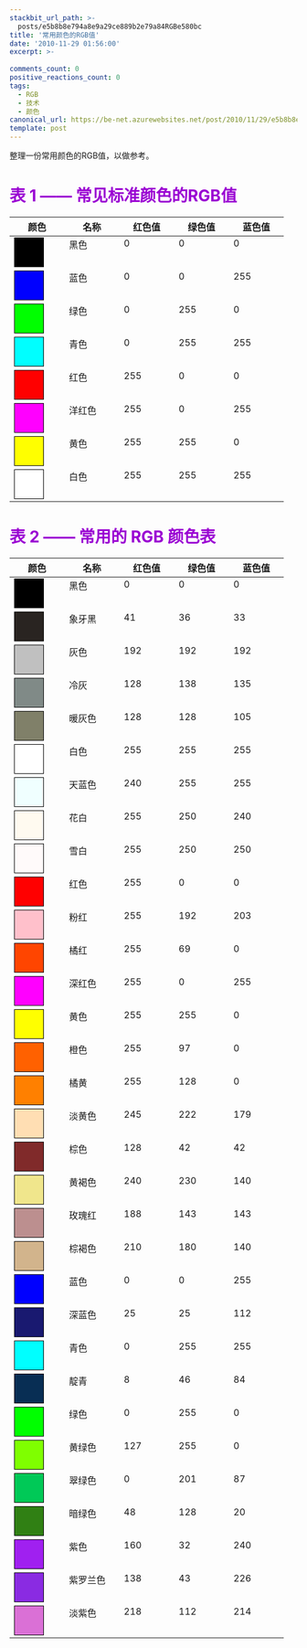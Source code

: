 ```yaml
---
stackbit_url_path: >-
  posts/e5b8b8e794a8e9a29ce889b2e79a84RGBe580bc
title: '常用颜色的RGB值'
date: '2010-11-29 01:56:00'
excerpt: >-
  
comments_count: 0
positive_reactions_count: 0
tags: 
  - RGB
  - 技术
  - 颜色
canonical_url: https://be-net.azurewebsites.net/post/2010/11/29/e5b8b8e794a8e9a29ce889b2e79a84RGBe580bc
template: post
---
```

<style type="text/css">












<!--
	.block{
		width: 50px;
		height: 50px;
		background-color: black;
		border: solid 1px black;
	}
--></style>  <p>整理一份常用颜色的RGB值，以做参考。</p>  <h1><font color="#9b00d3"><font style="font-weight: bold">表 1 —— 常见标准颜色的RGB值</font></font></h1>  <table class="tbDoodles"><colgroup><col id="colColor" /><col id="colName" /><col id="colR" /><col id="colG" /><col id="colB" class="lastCol" /></colgroup><thead>     <tr>       <th valign="top" width="80">颜色</th>        <th valign="top" width="80">名称</th>        <th valign="top" width="80">红色值</th>        <th valign="top" width="80">绿色值</th>        <th valign="top" width="80">蓝色值</th>     </tr>   </thead><tbody>     <tr>       <td valign="top" width="80">         <div style="background-color: rgb(0,0,0)" class="block"></div>       </td>        <td valign="top" width="80">黑色</td>        <td valign="top" width="80">0</td>        <td valign="top" width="80">0</td>        <td valign="top" width="80">0</td>     </tr>      <tr>       <td valign="top" width="80">         <div style="background-color: rgb(0,0,255)" class="block"></div>       </td>        <td valign="top" width="80">蓝色</td>        <td valign="top" width="80">0</td>        <td valign="top" width="80">0</td>        <td valign="top" width="80">255</td>     </tr>      <tr>       <td valign="top" width="80">         <div style="background-color: rgb(0,255,0)" class="block"></div>       </td>        <td valign="top" width="80">绿色</td>        <td valign="top" width="80">0</td>        <td valign="top" width="80">255</td>        <td valign="top" width="80">0</td>     </tr>      <tr>       <td valign="top" width="80">         <div style="background-color: rgb(0,255,255)" class="block"></div>       </td>        <td valign="top" width="80">青色</td>        <td valign="top" width="80">0</td>        <td valign="top" width="80">255</td>        <td valign="top" width="80">255</td>     </tr>      <tr>       <td valign="top" width="80">         <div style="background-color: rgb(255,0,0)" class="block"></div>       </td>        <td valign="top" width="80">红色</td>        <td valign="top" width="80">255</td>        <td valign="top" width="80">0</td>        <td valign="top" width="80">0</td>     </tr>      <tr>       <td valign="top" width="80">         <div style="background-color: rgb(255,0,255)" class="block"></div>       </td>        <td valign="top" width="80">洋红色</td>        <td valign="top" width="80">255</td>        <td valign="top" width="80">0</td>        <td valign="top" width="80">255</td>     </tr>      <tr>       <td valign="top" width="80">         <div style="background-color: rgb(255,255,0)" class="block"></div>       </td>        <td valign="top" width="80">黄色</td>        <td valign="top" width="80">255</td>        <td valign="top" width="80">255</td>        <td valign="top" width="80">0</td>     </tr>      <tr>       <td valign="top" width="80">         <div style="background-color: rgb(255,255,255)" class="block"></div>       </td>        <td valign="top" width="80">白色</td>        <td valign="top" width="80">255</td>        <td valign="top" width="80">255</td>        <td valign="top" width="80">255</td>     </tr>   </tbody></table>  <h1><font color="#9b00d3"><font style="font-weight: bold">表 2 —— 常用的 RGB 颜色表</font></font></h1>  <table class="tbDoodles"><colgroup><col id="colColor" /><col id="colName" /><col id="colR" /><col id="colG" /><col id="colB" class="lastCol" /></colgroup><thead>     <tr>       <th valign="top" width="80">颜色</th>        <th valign="top" width="80">名称</th>        <th valign="top" width="80">红色值</th>        <th valign="top" width="80">绿色值</th>        <th valign="top" width="80">蓝色值</th>     </tr>   </thead><tbody>     <tr>       <td valign="top" width="80">         <div style="background-color: rgb(0,0,0)" class="block"></div>       </td>        <td valign="top" width="80">黑色</td>        <td valign="top" width="80">0</td>        <td valign="top" width="80">0</td>        <td valign="top" width="80">0</td>     </tr>      <tr>       <td valign="top" width="80">         <div style="background-color: rgb(41,36,33)" class="block"></div>       </td>        <td valign="top" width="80">象牙黑</td>        <td valign="top" width="80">41</td>        <td valign="top" width="80">36</td>        <td valign="top" width="80">33</td>     </tr>      <tr>       <td valign="top" width="80">         <div style="background-color: rgb(192,192,192)" class="block"></div>       </td>        <td valign="top" width="80">灰色</td>        <td valign="top" width="80">192</td>        <td valign="top" width="80">192</td>        <td valign="top" width="80">192</td>     </tr>      <tr>       <td valign="top" width="80">         <div style="background-color: rgb(128,138,135)" class="block"></div>       </td>        <td valign="top" width="80">冷灰</td>        <td valign="top" width="80">128</td>        <td valign="top" width="80">138</td>        <td valign="top" width="80">135</td>     </tr>      <tr>       <td valign="top" width="80">         <div style="background-color: rgb(128,128,105)" class="block"></div>       </td>        <td valign="top" width="80">暖灰色</td>        <td valign="top" width="80">128</td>        <td valign="top" width="80">128</td>        <td valign="top" width="80">105</td>     </tr>      <tr>       <td valign="top" width="80">         <div style="background-color: rgb(255,255,255)" class="block"></div>       </td>        <td valign="top" width="80">白色</td>        <td valign="top" width="80">255</td>        <td valign="top" width="80">255</td>        <td valign="top" width="80">255</td>     </tr>      <tr>       <td valign="top" width="80">         <div style="background-color: rgb(240,255,255)" class="block"></div>       </td>        <td valign="top" width="80">天蓝色</td>        <td valign="top" width="80">240</td>        <td valign="top" width="80">255</td>        <td valign="top" width="80">255</td>     </tr>      <tr>       <td valign="top" width="80">         <div style="background-color: rgb(255,250,240)" class="block"></div>       </td>        <td valign="top" width="80">花白</td>        <td valign="top" width="80">255</td>        <td valign="top" width="80">250</td>        <td valign="top" width="80">240</td>     </tr>      <tr>       <td valign="top" width="80">         <div style="background-color: rgb(255,250,250)" class="block"></div>       </td>        <td valign="top" width="80">雪白</td>        <td valign="top" width="80">255</td>        <td valign="top" width="80">250</td>        <td valign="top" width="80">250</td>     </tr>      <tr>       <td valign="top" width="80">         <div style="background-color: rgb(255,0,0)" class="block"></div>       </td>        <td valign="top" width="80">红色</td>        <td valign="top" width="80">255</td>        <td valign="top" width="80">0</td>        <td valign="top" width="80">0</td>     </tr>      <tr>       <td valign="top" width="80">         <div style="background-color: rgb(255,192,203)" class="block"></div>       </td>        <td valign="top" width="80">粉红</td>        <td valign="top" width="80">255</td>        <td valign="top" width="80">192</td>        <td valign="top" width="80">203</td>     </tr>      <tr>       <td valign="top" width="80">         <div style="background-color: rgb(255,69,0)" class="block"></div>       </td>        <td valign="top" width="80">橘红</td>        <td valign="top" width="80">255</td>        <td valign="top" width="80">69</td>        <td valign="top" width="80">0</td>     </tr>      <tr>       <td valign="top" width="80">         <div style="background-color: rgb(255,0,255)" class="block"></div>       </td>        <td valign="top" width="80">深红色</td>        <td valign="top" width="80">255</td>        <td valign="top" width="80">0</td>        <td valign="top" width="80">255</td>     </tr>      <tr>       <td valign="top" width="80">         <div style="background-color: rgb(255,255,0)" class="block"></div>       </td>        <td valign="top" width="80">黄色</td>        <td valign="top" width="80">255</td>        <td valign="top" width="80">255</td>        <td valign="top" width="80">0</td>     </tr>      <tr>       <td valign="top" width="80">         <div style="background-color: rgb(255,97,0)" class="block"></div>       </td>        <td valign="top" width="80">橙色</td>        <td valign="top" width="80">255</td>        <td valign="top" width="80">97</td>        <td valign="top" width="80">0</td>     </tr>      <tr>       <td valign="top" width="80">         <div style="background-color: rgb(255,128,0)" class="block"></div>       </td>        <td valign="top" width="80">橘黄</td>        <td valign="top" width="80">255</td>        <td valign="top" width="80">128</td>        <td valign="top" width="80">0</td>     </tr>      <tr>       <td valign="top" width="80">         <div style="background-color: rgb(255,222,179)" class="block"></div>       </td>        <td valign="top" width="80">淡黄色</td>        <td valign="top" width="80">245</td>        <td valign="top" width="80">222</td>        <td valign="top" width="80">179</td>     </tr>      <tr>       <td valign="top" width="80">         <div style="background-color: rgb(128,42,42)" class="block"></div>       </td>        <td valign="top" width="80">棕色</td>        <td valign="top" width="80">128</td>        <td valign="top" width="80">42</td>        <td valign="top" width="80">42</td>     </tr>      <tr>       <td valign="top" width="80">         <div style="background-color: rgb(240,230,140)" class="block"></div>       </td>        <td valign="top" width="80">黄褐色</td>        <td valign="top" width="80">240</td>        <td valign="top" width="80">230</td>        <td valign="top" width="80">140</td>     </tr>      <tr>       <td valign="top" width="80">         <div style="background-color: rgb(188,143,143)" class="block"></div>       </td>        <td valign="top" width="80">玫瑰红</td>        <td valign="top" width="80">188</td>        <td valign="top" width="80">143</td>        <td valign="top" width="80">143</td>     </tr>      <tr>       <td valign="top" width="80">         <div style="background-color: rgb(210,180,140)" class="block"></div>       </td>        <td valign="top" width="80">棕褐色</td>        <td valign="top" width="80">210</td>        <td valign="top" width="80">180</td>        <td valign="top" width="80">140</td>     </tr>      <tr>       <td valign="top" width="80">         <div style="background-color: rgb(0,0,255)" class="block"></div>       </td>        <td valign="top" width="80">蓝色</td>        <td valign="top" width="80">0</td>        <td valign="top" width="80">0</td>        <td valign="top" width="80">255</td>     </tr>      <tr>       <td valign="top" width="80">         <div style="background-color: rgb(25,25,112)" class="block"></div>       </td>        <td valign="top" width="80">深蓝色</td>        <td valign="top" width="80">25</td>        <td valign="top" width="80">25</td>        <td valign="top" width="80">112</td>     </tr>      <tr>       <td valign="top" width="80">         <div style="background-color: rgb(0,255,255)" class="block"></div>       </td>        <td valign="top" width="80">青色</td>        <td valign="top" width="80">0</td>        <td valign="top" width="80">255</td>        <td valign="top" width="80">255</td>     </tr>      <tr>       <td valign="top" width="80">         <div style="background-color: rgb(8,46,84)" class="block"></div>       </td>        <td valign="top" width="80">靛青</td>        <td valign="top" width="80">8</td>        <td valign="top" width="80">46</td>        <td valign="top" width="80">84</td>     </tr>      <tr>       <td valign="top" width="80">         <div style="background-color: rgb(0,255,0)" class="block"></div>       </td>        <td valign="top" width="80">绿色</td>        <td valign="top" width="80">0</td>        <td valign="top" width="80">255</td>        <td valign="top" width="80">0</td>     </tr>      <tr>       <td valign="top" width="80">         <div style="background-color: rgb(127,255,0)" class="block"></div>       </td>        <td valign="top" width="80">黄绿色</td>        <td valign="top" width="80">127</td>        <td valign="top" width="80">255</td>        <td valign="top" width="80">0</td>     </tr>      <tr>       <td valign="top" width="80">         <div style="background-color: rgb(0,201,87)" class="block"></div>       </td>        <td valign="top" width="80">翠绿色</td>        <td valign="top" width="80">0</td>        <td valign="top" width="80">201</td>        <td valign="top" width="80">87</td>     </tr>      <tr>       <td valign="top" width="80">         <div style="background-color: rgb(48,128,20)" class="block"></div>       </td>        <td valign="top" width="80">暗绿色</td>        <td valign="top" width="80">48</td>        <td valign="top" width="80">128</td>        <td valign="top" width="80">20</td>     </tr>      <tr>       <td valign="top" width="80">         <div style="background-color: rgb(160,32,240)" class="block"></div>       </td>        <td valign="top" width="80">紫色</td>        <td valign="top" width="80">160</td>        <td valign="top" width="80">32</td>        <td valign="top" width="80">240</td>     </tr>      <tr>       <td valign="top" width="80">         <div style="background-color: rgb(138,43,226)" class="block"></div>       </td>        <td valign="top" width="80">紫罗兰色</td>        <td valign="top" width="80">138</td>        <td valign="top" width="80">43</td>        <td valign="top" width="80">226</td>     </tr>      <tr>       <td valign="top" width="80">         <div style="background-color: rgb(218,112,214)" class="block"></div>       </td>        <td valign="top" width="80">淡紫色</td>        <td valign="top" width="80">218</td>        <td valign="top" width="80">112</td>        <td valign="top" width="80">214</td>     </tr>   </tbody></table>